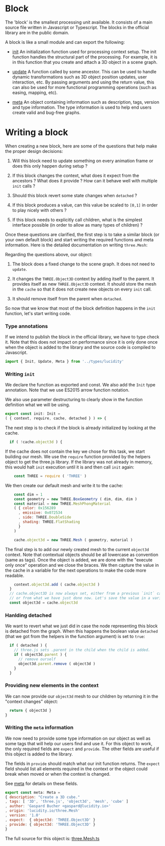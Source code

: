 # Block

The 'block' is the smallest processing unit available. It consists of a main source file written in Javascript or Typescript. The blocks in the official library are in the public domain.

A block is like a small module and can export the following:

* [init](init.md) An initialization function used for processing context setup. The init function handles the structural part of the processing. For example, it is in this function that you create and attach a 3D object in a scene graph.

* [update](update.md) A function called by some ancestor. This can be used to handle dynamic transformations such as 3D object position updates, user interaction, etc. By passing arguments and using the return value, this can also be used for more functional programming operations (such as easing, mapping, etc).

* [meta](meta.md) An object containing information such as description, tags, version and type information. The type information is used to help end users create valid and bug-free graphs.

# Writing a block

When creating a new block, here are some of the questions that help make the proper design decisions:

1. Will this block need to update something on every animation frame or does this only happen during setup ?

2. If this block changes the context, what does it expect from the ancestors ? What does it provide ? How can it behave well with multiple `init` calls ?

3. Should this block revert some state changes when `detached` ?

4. If this block produces a value, can this value be scaled to `[0,1]` in order to play nicely with others ?

5. If this block needs to explicitly call children, what is the simplest interface possible (in order to allow as many types of children) ?

Once these questions are clarified, the first step is to take a similar block (or your own default block) and start writing the required functions and meta information. Here is the detailed documentation on writing `three.Mesh`:

Regarding the questions above, our object:

1. The block does a fixed change to the scene graph. It does not need to `update`.

2. It changes the `THREE.Object3D` context by adding itself to the parent. It provides itself as new `THREE.Object3D` context. It should store the mesh in the `cache` so that it does not create new objects on every `init` call.

3. It should remove itself from the parent when `detached`.

So now that we know that most of the block definition happens in the `init` function, let's start writing code.

### Type annotations

If we intend to publish the block in the official library, we have to type check it. Note that this does not impact on performance since it is only done once when the object is added to the library and the source code is compiled to Javascript.

```Javascript
import { Init, Update, Meta } from '../types/lucidity'
```

### Writing `init`

We declare the function as exported and const. We also add the `Init` type annotation. Note that we use ES2015 arrow function notation.

We also use parameter destructuring to clearly show in the function definition what we will be using.

```Javascript
export const init: Init =
( { context, require, cache, detached } ) => {
```

The next step is to check if the block is already initialized by looking at the cache.

```Javascript
  if ( !cache.object3d ) {
```

If the cache does not contain the key we chose for this task, we start building our mesh. We use the `require` function provided by the helpers object to get the three.js library. If the library was not already in memory, this would halt `init` execution until it is and then call `init` again:

```Javascript
    const THREE = require ( 'THREE' )
```

We then create our default mesh and write it to the cache:

```Javascript
    const dim = 1
    const geometry = new THREE.BoxGeometry ( dim, dim, dim )
    const material = new THREE.MeshPhongMaterial
    ( { color: 0x156289
      , emissive: 0x072534
      , side: THREE.DoubleSide
      , shading: THREE.FlatShading
      }
    )

    cache.object3d = new THREE.Mesh ( geometry, material )
```

The final step is to add our newly created mesh to the current `object3d` context. Note that contextual objects should be all lowercase as convention (same as tags). Once the object is added, we are done with the "execute only once" operation and we close the braces. We then capture the value in the cache in a variable for the next operations to make the code more readable.

```Javascript
    context.object3d.add ( cache.object3d )
  }
  // cache.object3D is now always set, either from a previous `init` call
  // or from what we have just done now. Let's save the value in a variable.
  const object3d = cache.object3d
```

### Hanlding detached

We want to revert what we just did in case the node representing this block is detached from the graph. When this happens the boolean value `detached` (that we got from the helpers in the function argument) is set to `true`:

```Javascript
  if ( detached ) {
    // three.js sets .parent in the child when the child is added.
    if ( object3d.parent ) {
      // remove ourself
      object3d.parent.remove ( object3d )
    }
  }
```

### Providing new elements in the context

We can now provide our `object3d` mesh to our children by returning it in the "context changes" object:

```Javascript
  return { object3d }
}
```

### Writing the `meta` information

We now need to provide some type information on our object as well as some tags that will help our users find and use it. For this object to work, the only required fields are `expect` and `provide`. The other fields are useful if this object is added to the library.

The fields in `provide` should match what our init function returns. The `expect` field should list all elements required in the context or the object could break when moved or when the context is changed.

See [meta](meta.md) for details on these fields.

```Javascript
export const meta: Meta =
{ description: "Create a 3D cube."
, tags: [ '3D', 'three.js', 'object3d', 'mesh', 'cube' ]
, author: 'Gaspard Bucher <gaspard@lucidity.io>'
, origin: 'lucidity.io/three.Mesh'
, version: '1.0'
, expect:  { object3d: 'THREE.Object3D' }
, provide: { object3d: 'THREE.Object3D' }
}
```

The full source for this object is: [three.Mesh.ts](../components/three.Mesh.ts)
